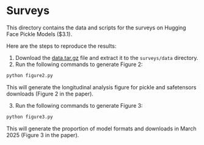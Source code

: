 # Surveys

This directory contains the data and scripts for the surveys on Hugging Face Pickle Models ($3.1).

Here are the steps to reproduce the results:

1. Download the [data.tar.gz](https://drive.google.com/file/d/1SnZrINhQTvQjG0dxIwJ6ZNB80Pp9pHme) file and extract it to the `surveys/data` directory.
2. Run the following commands to generate Figure 2:
```sh
python figure2.py
```

This will generate the longitudinal analysis figure for pickle and safetensors downloads (Figure 2 in the paper).

3. Run the following commands to generate Figure 3:
```sh
python figure3.py
```

This will generate the proportion of model formats and downloads in March 2025 (Figure 3 in the paper).